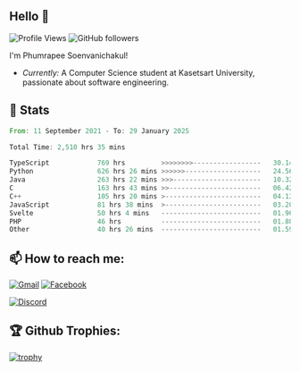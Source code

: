 
<h2>Hello 👋</h2> 

![Profile Views](https://komarev.com/ghpvc/?username=Homiez09&label=Profile%20views&color=0e75b6&style=flat)
![GitHub followers](https://img.shields.io/github/followers/HomieZ09.svg?style=social&label=Follow)


I'm Phumrapee Soenvanichakul!

- <i>Currently:</i> A Computer Science student at Kasetsart University, passionate about software engineering.

<h2>👀 Stats</h2>

<!--START_SECTION:waka-->

```rust
From: 11 September 2021 - To: 29 January 2025

Total Time: 2,510 hrs 35 mins

TypeScript            769 hrs         >>>>>>>>-----------------   30.14 %
Python                626 hrs 26 mins >>>>>>-------------------   24.56 %
Java                  263 hrs 22 mins >>>----------------------   10.32 %
C                     163 hrs 43 mins >>-----------------------   06.42 %
C++                   105 hrs 20 mins >------------------------   04.13 %
JavaScript            81 hrs 38 mins  >------------------------   03.20 %
Svelte                50 hrs 4 mins   -------------------------   01.96 %
PHP                   46 hrs          -------------------------   01.80 %
Other                 40 hrs 26 mins  -------------------------   01.59 %
```

<!--END_SECTION:waka-->

<h2>📫 How to reach me:</h2>

<a href="mailto:phumrapeesoen1@gmail.com">![Gmail](https://img.shields.io/badge/Gmail-D14836?style=for-the-badge&logo=gmail&logoColor=white)</a> 
<a href="https://web.facebook.com/phumrapee.soenvanichakul.3/">![Facebook](https://img.shields.io/badge/Facebook-4267B2?style=for-the-badge&logo=facebook&logoColor=white)</a>

<a href="https://discord.gg/EWnAEUtFVm">![Discord](https://discord.c99.nl/widget/theme-1/297740667784921089.png)</a> 

<h2>🏆 Github Trophies:</h2>

[![trophy](https://github-profile-trophy.vercel.app/?username=Homiez09&theme=discord&row=1)](https://github.com/ryo-ma/github-profile-trophy)

